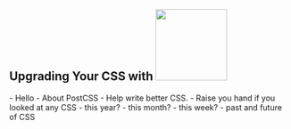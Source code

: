 <h2 class="darker">Upgrading Your CSS with <img src="../assets/logos/postcss-logo.svg" class="plain title-logo vmiddle" style="height:8rem" /></h2>

<aside class="notes" data-markdown>
  - Hello
  - About PostCSS
  - Help write better CSS.
  - Raise you hand if you looked at any CSS
  - this year?
  - this month?
  - this week?
  - past and future of CSS
</aside>
